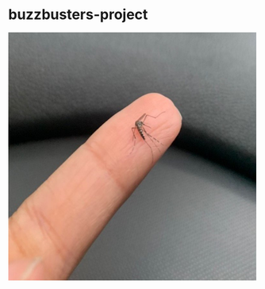 # buzzbusters-project

<img src="https://github.com/githubMauri/buzzbusters-project/blob/master/images/image1.jpg" alt="model-training" width="500" height="500">
